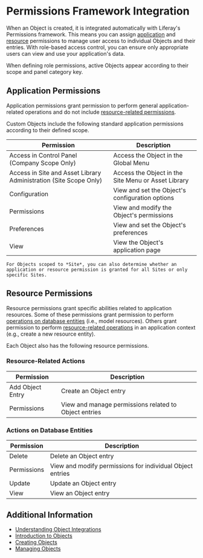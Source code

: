 # Permissions Framework Integration

When an Object is created, it is integrated automatically with Liferay's Permissions framework. This means you can assign [application](#application-permissions) and [resource](#resource-permissions) permissions to manage user access to individual Objects and their entries. With role-based access control, you can ensure only appropriate users can view and use your application's data.

When defining role permissions, active Objects appear according to their scope and panel category key.

## Application Permissions

Application permissions grant permission to perform general application-related operations and do not include [resource-related permissions](#object-resource-permissions).

Custom Objects include the following standard application permissions according to their defined scope.

| Permission | Description |
| --- | --- |
| Access in Control Panel (Company Scope Only) | Access the Object in the Global Menu |
| Access in Site and Asset Library Administration (Site Scope Only) | Access the Object in the Site Menu or Asset Library |
| Configuration | View and set the Object's configuration options |
| Permissions | View and modify the Object's permissions |
| Preferences | View and set the Object's preferences |
| View | View the Object's application page |

```{note}
For Objects scoped to *Site*, you can also determine whether an application or resource permission is granted for all Sites or only specific Sites.
```

## Resource Permissions

Resource permissions grant specific abilities related to application resources. Some of these permissions grant permission to perform [operations on database entities](#actions-on-database-entities) (i.e., model resources). Others grant permission to perform [resource-related operations](#resource-related-actions) in an application context (e.g., create a new resource entity).

Each Object also has the following resource permissions.

### Resource-Related Actions

| Permission | Description |
| --- | --- |
| Add Object Entry | Create an Object entry |
| Permissions | View and manage permissions related to Object entries |

### Actions on Database Entities

| Permission | Description |
| --- | --- |
| Delete | Delete an Object entry |
| Permissions | View and modify permissions for individual Object entries |
| Update | Update an Object entry |
| View | View an Object entry |

## Additional Information

* [Understanding Object Integrations](../understanding-object-integrations.md)
* [Introduction to Objects](../introduction-to-objects.md)
* [Creating Objects](../creating-and-managing-objects/creating-objects.md)
* [Managing Objects](../creating-and-managing-objects/managing-objects.md)
